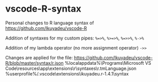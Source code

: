 # vscode-R-syntax

Personal changes to R language syntax of https://github.com/Ikuyadeu/vscode-R

Addition of syntaxes for my custom pipes:
`%=>%`, `%>=>%`, `%=>>%`, `%->%`

Addition of my lambda operator (no more assignment operator) 
`->>`

Changes are applied for the file:
https://github.com/Ikuyadeu/vscode-R/blob/master/syntax/r.json
%localappdata%\Programs\Microsoft VS Code\resources\app\extensions\r\syntaxes\r.tmLanguage.json
%userprofile%/.vscode\extensions\ikuyadeu.r-1.4.1\syntax
